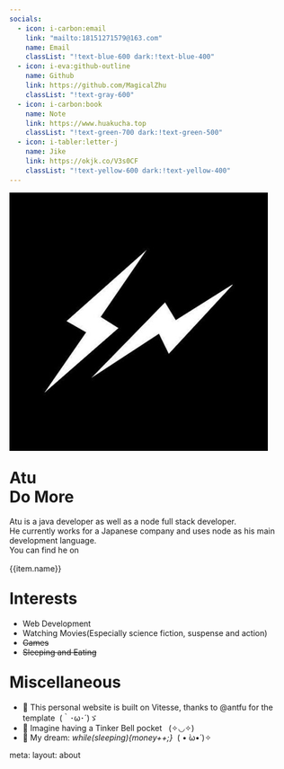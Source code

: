```yaml
---
socials:
  - icon: i-carbon:email
    link: "mailto:18151271579@163.com"
    name: Email
    classList: "!text-blue-600 dark:!text-blue-400"
  - icon: i-eva:github-outline
    name: Github
    link: https://github.com/MagicalZhu
    classList: "!text-gray-600"
  - icon: i-carbon:book
    name: Note
    link: https://www.huakucha.top
    classList: "!text-green-700 dark:!text-green-500"
  - icon: i-tabler:letter-j
    name: Jike
    link: https://okjk.co/V3s0CF
    classList: "!text-yellow-600 dark:!text-yellow-400"
---
```


<div class="flex items-start text-base">
  <div class="mr-5 mt-10px shrink-0 rounded-full border-[0.5px] border-black/10 bg-white/50 p-1 shadow-xl dark:bg-white/80">
    <img class="my-0 h-32 w-32 rounded-full !bg-black/5  dark:!bg-black/80"
          src="/public/img/avatar.jpg"
          alt="atu"/>
  </div>
  <h1 class="noBorder ml-6">
    Atu
    <!-- <span text-sm opacity-50 ml-2>朱玉良</span> -->
    <br/>
    <span text-sm opacity-50 ml-2 font-normal>Do More</span>
  </h1>
</div>

<p class="opacity-70 text-base pt-5">
  Atu is a java developer as well as a node full stack developer.
  <br/>
  He currently works for a Japanese company and uses node as his main development language.
  <br/>
  You can find he on
    <a
      v-for="(item, i) in frontmatter.socials"
      :key="`social-${i}-${item.icon}`"
      class="rounded transition-colors decoration-none text-base !text-c"
      :class="item.classList"
      :href="item.link"
      target="_blank"
      style="border-bottom:none;"
    >
      <div :class="item.icon" class="w-5 h-5"  style="display:inline;vertical-align: middle;">{{item.name}}
      </div>
      <!-- <div v-if="item.name">{{ item.name }}</div> -->
    </a>
</p>

<h1 class="noBorder">
  Interests
</h1>

- Web Development
- Watching Movies(Especially science fiction, suspense and action)
- ~~Games~~
- ~~Sleeping and Eating~~

<h1 class="noBorder">
  Miscellaneous
</h1>

- 🚀 This personal website is built on <app-link to="https://github.com/antfu/vitesse">Vitesse</app-link>,
thanks to <app-link to="https://antfu.me/">@antfu</app-link> for the template&nbsp; <span font-700>(｀･ω･´)ゞ</span>
- 🌈 Imagine having a Tinker Bell pocket &nbsp; <span font-700>(✧◡✧)</span>
- 🌭 My dream: <em font-mono text-brand>while(sleeping){money++;}</em>&nbsp; <span font-700>( • ̀ω•́ )✧</span>


<style scoped>
  .noBorder {
    border-bottom-style:none;
    padding-bottom: unset;
    margin-top: 1em;
  }
</style>

<route lang="yaml">
meta:
  layout: about
</route>

